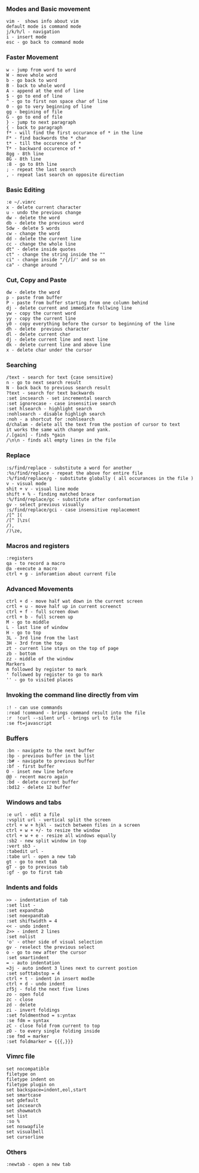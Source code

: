 ### Modes and Basic movement
    vim -  shows info about vim
    default mode is command mode
    j/k/h/l - navigation
    i - insert mode
    esc - go back to command mode


### Faster Movement 
    w - jump from word to word
    W - move whole word
    b - go back to word
    B - back to whole word
    A - append at the end of line 
    $ - go to end of line
    ^ - go to first non space char of line
    0 - go to very beginning of line
    gg - begining of file
    G - go to end of file
    } - jump to next paragraph
    { - back to paragraph
    f* - will find the first occurance of * in the line
    F* - find backwords the * char
    t* - till the occurence of *
    T* - backward occurence of *
    8gg - 8th line
    8G - 8th line
    :8 - go to 8th line
    ; - repeat the last search
    , - repeat last search on opposite direction


### Basic Editing
    :e ~/.vimrc
    x - delete current character
    u - undo the previous change
    dw - delete the word
    db - delete the previous word
    5dw - delete 5 words
    cw - change the word
    dd - delete the current line
    cc - change the whole line
    dt" - delete inside quotes
    ct" - change the string inside the ""
    ci" - change inside "/{/[/' and so on
    ca" - change around "


### Cut, Copy and Paste
    dw - delete the word
    p - paste from buffer
    P - paste from buffer starting from one column behind
    dj - delete current and immediate follwing line
    yw - copy the current word
    yy - copy the current line
    y0 - copy everything before the cursor to beginning of the line
    dh - delete  previous character  
    dl - delete current char
    dj - delete current line and next line
    dk - delete current line and above line
    x - delete char under the cursor


### Searching
    /text - search for text {case sensitive}
    n - go to next search result
    N - back back to previous search result
    ?text - search for text backwards
    :set incsearch - set incremental search
    :set ignorecase - case insensitive search
    :set hlsearch - highlight search
    :nohlsearch - disable highligh search
    :noh - a shortcut for :nohlsearch
    d/chalam - delete all the text from the postion of cursor to text
    it works the same with change and yank.
    /.[gain] - finds *gain
    /\n\n - finds all empty lines in the file

### Replace
    :s/find/replace - substitute a word for another
    :%s/find/replace - repeat the above for entire file
    :%/find/replace/g - substitute globally ( all occurances in the file )
    v - visual mode
    shit + v - visual line mode
    shift + % - finding matched brace
    :%/find/replace/gc - substitute after conformation
    gv - select previous visually
    :s/find/replace/gci - case insensitive replacement
    /[^ ](
    /[^ ]\zs(
    /),
    /)\ze,

### Macros and registers
    :registers
    qa - to record a macro
    @a -execute a macro
    ctrl + g - inforamtion about current file

### Advanced Movements
    ctrl + d - move half wat down in the current screen
    crtl + u - move half up in current screenct
    ctrl + f - full screen down
    crtl + b - full screen up
    M - go to middle
    L - last line of window
    H - go to top
    3L - 3rd line from the last
    3H - 3rd from the top
    zt - current line stays on the top of page
    zb - bottom
    zz - middle of the window
    Markers
    m followed by register to mark
    ' followed by register to go to mark
    '' - go to visited places

### Invoking the command line directly from vim
    :! - can use commands
    :read !command - brings command result into the file
    :r  !curl --silent url - brings url to file
    :se ft=javascript

### Buffers
    :bn - navigate to the next buffer
    :bp - previous buffer in the list
    :b# - navigate to previous buffer
    :bf - first buffer
    O - inset new line before
    @@ - recent macro again
    :bd - delete current buffer
    :bd12 - delete 12 buffer

### Windows and tabs
    :e url - edit a file
    :vsplit url - vertical split the screen
    ctrl + w + hjkl - switch between files in a screen
    ctrl + w + +/- to resize the window
    ctrl + w + e - resize all windows equally
    :sb2 - new split window in top
    :vert sb3 - 
    :tabedit url -
    :tabe url - open a new tab
    gt - go to next tab
    gT - go to previous tab
    :gf - go to first tab

### Indents and folds
    >> - indentation of tab
    :set list - 
    :set expandtab
    :set noexpandtab
    :set shiftwidth = 4
    << - undo indent
    2>> - indent 2 lines
    :set nolist
    'o' - other side of visual selection
    gv - reselect the previous select
    o - go to new after the cursor
    :set smartindent
    = - auto indentation
    =3j - auto indent 3 lines next to current postion
    :set softtabstop = 4
    ctrl + t - indent in insert mod3e
    ctrl + d - undo indent
    zf5j - fold the next five lines
    zo - open fold
    zc - close
    zd - delete
    zi - invert foldings
    :set foldmenthod = s:yntax
    :se fdm = syntax
    zC - close fold from current to top
    zO - to every single folding inside
    :se fmd = marker 
    :set foldmarker = {{{,}}}

### Vimrc file
    set nocompatible
    filetype on
    filetype indent on
    filetype plugin on
    set backspace=indent,eol,start
    set smartcase
    set gdefault
    set incsearch
    set showmatch
    set list
    :so %
    set noswapfile
    set visualbell
    set cursorline


### Others
    :newtab - open a new tab






